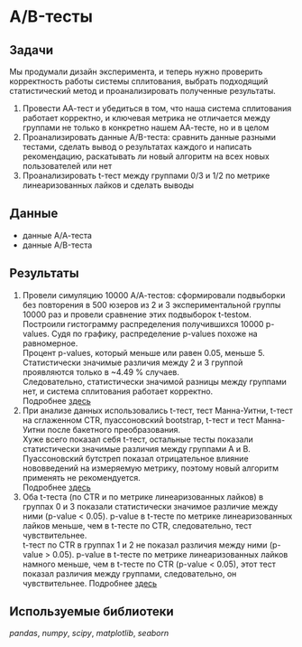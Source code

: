 # A/B-тесты

## Задачи

Мы продумали дизайн эксперимента, и теперь нужно проверить корректность работы системы сплитования, выбрать подходящий статистический метод и проанализировать полученные результаты.

1. Провести АА-тест и убедиться в том, что наша система сплитования работает корректно, и ключевая метрика не отличается между группами не только в конкретно нашем АА-тесте, но и в целом  
2. Проанализировать данные А/B-теста: сравнить данные разными тестами, сделать вывод о результатах каждого и написать рекомендацию, раскатывать ли новый алгоритм на всех новых пользователей или нет  
3. Проанализировать t-тест между группами 0/3 и 1/2 по метрике линеаризованных лайков и сделать выводы

## Данные

- данные А/А-теста
- данные A/B-теста

## Результаты

1. Провели симуляцию 10000 А/А-тестов: сформировали подвыборки без повторения в 500 юзеров из 2 и 3 экспериментальной группы 10000 раз и провели сравнение этих подвыборок t-testом.  
Построили гистограмму распределения получившихся 10000 p-values. Судя по графику, распределение p-values похоже на равномерное.  
Процент p-values, который меньше или равен 0.05, меньше 5. Статистически значимые различия между 2 и 3 группой проявляются только в ~4.49 % случаев.  
Следовательно, статистически значимой разницы между группами нет, и система сплитования работает корректно.  
Подробнее [здесь](https://github.com/allopachuk/study_projects/blob/main/%D0%BA%D1%83%D1%80%D1%81%20%D1%81%D0%B8%D0%BC%D1%83%D0%BB%D1%8F%D1%82%D0%BE%D1%80%20%D0%B0%D0%BD%D0%B0%D0%BB%D0%B8%D1%82%D0%B8%D0%BA%D0%B0/a-b_tests/1.%20%D0%BF%D1%80%D0%BE%D0%B2%D0%B5%D1%80%D0%BA%D0%B0%20%D1%81%D0%B8%D1%81%D1%82%D0%B5%D0%BC%D1%8B%20%D1%81%D0%BF%D0%BB%D0%B8%D1%82%D0%BE%D0%B2%D0%B0%D0%BD%D0%B8%D1%8F.ipynb)
2. При анализе данных использовались t-тест, тест Манна-Уитни, t-тест на сглаженном CTR, пуассоновский bootstrap, t-тест и тест Манна-Уитни после бакетного преобразования.  
Хуже всего показал себя t-тест, остальные тесты показали статистически значимые различия между группами A и B.  
Пуассоновский бутстреп показал отрицательное влияние нововведений на измеряемую метрику, поэтому новый алгоритм применять не рекомендуется.  
Подробнее [здесь](https://github.com/allopachuk/study_projects/blob/main/%D0%BA%D1%83%D1%80%D1%81%20%D1%81%D0%B8%D0%BC%D1%83%D0%BB%D1%8F%D1%82%D0%BE%D1%80%20%D0%B0%D0%BD%D0%B0%D0%BB%D0%B8%D1%82%D0%B8%D0%BA%D0%B0/a-b_tests/2.%20%D0%B0%D0%BD%D0%B0%D0%BB%D0%B8%D0%B7%20%D1%80%D0%B5%D0%B7%D1%83%D0%BB%D1%8C%D1%82%D0%B0%D1%82%D0%BE%D0%B2%20%D1%8D%D0%BA%D1%81%D0%BF%D0%B5%D1%80%D0%B8%D0%BC%D0%B5%D0%BD%D1%82%D0%B0.ipynb)
3. Оба t-теста (по CTR и по метрике линеаризованных лайков) в группах 0 и 3 показали статистически значимое различие между ними (p-value < 0.05). p-value в t-тесте по метрике линеаризованных лайков меньше, чем в t-тесте по CTR, следовательно, тест чувствительнее.  
t-тест по CTR в группах 1 и 2 не показал различия между ними (p-value > 0.05). p-value в t-тесте по метрике линеаризованных лайков намного меньше, чем в t-тесте по CTR (p-value < 0.05), этот тест показал различия между группами, следовательно, он чувствительнее.
Подробнее [здесь](https://github.com/allopachuk/study_projects/blob/main/%D0%BA%D1%83%D1%80%D1%81%20%D1%81%D0%B8%D0%BC%D1%83%D0%BB%D1%8F%D1%82%D0%BE%D1%80%20%D0%B0%D0%BD%D0%B0%D0%BB%D0%B8%D1%82%D0%B8%D0%BA%D0%B0/a-b_tests/3.%20%D0%BD%D0%BE%D0%B2%D1%8B%D0%B9%20%D0%BC%D0%B5%D1%82%D0%BE%D0%B4%20%D0%B0%D0%BD%D0%B0%D0%BB%D0%B8%D0%B7%D0%B0%20%D1%82%D0%B5%D1%81%D1%82%D0%BE%D0%B2.ipynb)

## Используемые библиотеки

*pandas*, *numpy*, *scipy*, *matplotlib*, *seaborn*
